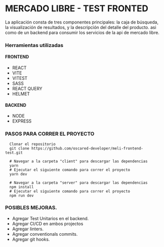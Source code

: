 # MERCADO LIBRE - TEST FRONTED

La aplicación consta de tres componentes principales: la caja de búsqueda, la visualización de resultados, y la descripción del detalle del producto.
asi como de un backend para consumir los servicios de la api de mercado libre.

### Herramientas utilizadas

#### FRONTEND

- REACT
- VITE
- VITEST
- SASS
- REACT QUERY
- HELMET

#### BACKEND

- NODE
- EXPRESS

### PASOS PARA CORRER EL PROYECTO

```
  Clonar el repositorio
  git clone https://github.com/oscared-developer/meli-frontend-test.git

  # Navegar a la carpeta "client" para descargar las dependencias
  yarn
  # Ejecutar el siguiente comando para correr el proyecto
  yarn dev

  # Navegar a la carpeta "server" para descargar las dependencias
  npm install
  # Ejecutar el siguiente comando para correr el proyecto
  npm run dev
```

### POSIBLES MEJORAS.

- Agregar Test Unitarios en el backend.
- Agregar CI/CD en ambos projectos
- Agregar linters.
- Agregar conventionals commits.
- Agregar git hooks.
